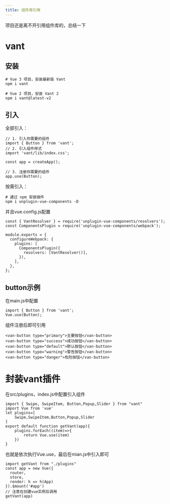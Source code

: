 ```yaml
---
title: 组件库引用
---
```

项目还是离不开引用组件库的，总结一下
# vant
## 安装
```
# Vue 3 项目，安装最新版 Vant
npm i vant

# Vue 2 项目，安装 Vant 2
npm i vant@latest-v2

```
## 引入
全部引入：
```import { createApp } from 'vue';
// 1. 引入你需要的组件
import { Button } from 'vant';
// 2. 引入组件样式
import 'vant/lib/index.css';

const app = createApp();

// 3. 注册你需要的组件
app.use(Button);

```
按需引入：
```
# 通过 npm 安装插件 
npm i unplugin-vue-components -D

```
并且vue.config.js配置
```
const { VantResolver } = require('unplugin-vue-components/resolvers');
const ComponentsPlugin = require('unplugin-vue-components/webpack');

module.exports = {
  configureWebpack: {
    plugins: [
      ComponentsPlugin({
        resolvers: [VantResolver()],
      }),
    ],
  },
};

```
## button示例
在main.js中配置
```
import { Button } from 'vant';
Vue.use(Button);
```
组件注册后即可引用
```
<van-button type="primary">主要按钮</van-button>
<van-button type="success">成功按钮</van-button>
<van-button type="default">默认按钮</van-button>
<van-button type="warning">警告按钮</van-button>
<van-button type="danger">危险按钮</van-button>

```
# 封装vant插件
在src/plugins，index.js中配置引入组件
```
import { Swipe, SwipeItem, Button,Popup,Slider } from "vant"
import Vue from 'vue'
let plugins=[
    Swipe,SwipeItem,Button,Popup,Slider
]
export default function getVant(app){
    plugins.forEach((item)=>{
        return Vue.use(item)
    })
}
```
也就是依次执行Vue.use，最后在mian.js中引入即可
```
import getVant from "./plugins"
const app = new Vue({
  router,
  store,
  render: h => h(App)
}).$mount('#app')
// 注意在创建vue实例后调用
getVant(app)
```